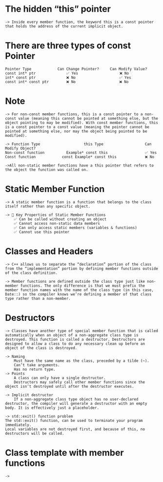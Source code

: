 # The hidden “this” pointer

    -> Inside every member function, the keyword this is a const pointer that holds the address of the current implicit object.

# There are three types of const Pointer

    Pointer Type	        Can Change Pointer?	    Can Modify Value?
    const int* ptr	            ✅ Yes	                ❌ No
    int* const ptr	            ❌ No	                ✅ Yes
    const int* const ptr	    ❌ No	                ❌ No

# Note

    -> For non-const member functions, this is a const pointer to a non-const value (meaning this cannot be pointed at something else, but the object pointing to may be modified). With const member functions, this is a const pointer to a const value (meaning the pointer cannot be pointed at something else, nor may the object being pointed to be modified).

    -> Function Type	                this Type	                Can Modify Object?
    Non-const function	        Example* const this	                ✅ Yes
    Const function	          const Example* const this	            ❌ No

    ->All non-static member functions have a this pointer that refers to the object the function was called on.

# Static Member Function

    -> A static member function is a function that belongs to the class itself rather than any specific object.

    -> 🔹 Key Properties of Static Member Functions
        ✅ Can be called without creating an object
        ✅ Cannot access non-static data members
        ✅ Can only access static members (variables & functions)
        ✅ Cannot use this pointer

# Classes and Headers

    -> C++ allows us to separate the “declaration” portion of the class from the “implementation” portion by defining member functions outside of the class definition.

    -> Member functions are defined outside the class type just like non-member functions. The only difference is that we must prefix the member function names with the name of the class type (in this case, Date::) so the compiler knows we’re defining a member of that class type rather than a non-member.

# Destructors

    -> Classes have another type of special member function that is called automatically when an object of a non-aggregate class type is destroyed. This function is called a destructor. Destructors are designed to allow a class to do any necessary clean up before an object of the class is destroyed.

    -> Naming
        Must have the same name as the class, preceded by a tilde (~).
        Can’t take arguments.
        Has no return type.
    -> Points
        A class can only have a single destructor.
        Destructors may safely call other member functions since the object isn’t destroyed until after the destructor executes.

    -> Implicit destructor
        If a non-aggregate class type object has no user-declared destructor, the compiler will generate a destructor with an empty body. It is effectively just a placeholder.

    -> std::exit() function problem
    The std::exit() function, can be used to terminate your program immediately.
    Local variables are not destroyed first, and because of this, no destructors will be called.

# Class template with member functions

    ->
    
